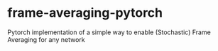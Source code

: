 # frame-averaging-pytorch
Pytorch implementation of a simple way to enable (Stochastic) Frame Averaging for any network
